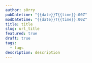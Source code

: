 ```yaml
---
author: s0rry
pubDatetime: "{{date}}T{{time}}:00Z"
modDatetime: "{{date}}T{{time}}:00Z"
title: title
slug: url_title
featured: true
draft: true
tags:
  - tags
description: description
---
```


